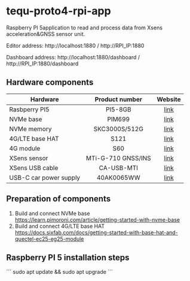 # tequ-proto4-rpi-app
 Raspberry PI 5application to read and process data from Xsens acceleration&GNSS sensor unit.

Editor address: http://localhost:1880 / http://RPI_IP:1880

Dashboard address: http://localhost:1880/dashboard / http://RPI_IP:1880/dashboard 

## Hardware components

| Hardware                  | Product number       | Website |
| -------------             |:-------------:| :-------------:|
| Rasbperry PI5    | PI5-8GB    | [link](https://www.raspberrypi.com/products/raspberry-pi-5/)|
| NVMe base         | PIM699  | [link](https://shop.pimoroni.com/products/nvme-base)|
| NVMe memory    | SKC3000S/512G  | [link](https://www.dustin.fi/product/5011261755/kc3000)|
| 4G/LTE base HAT     | S121 | [link](https://sixfab.com/product/raspberry-pi-base-hat-3g-4g-lte-minipcie-cards/)|
| 4G module    | S60  | [link](https://sixfab.com/product/quectel-ec25-mini-pcie-4g-lte-module/)|
| XSens sensor    | MTi-G-710 GNSS/INS | [link](https://www.movella.com/products/sensor-modules/xsens-mti-g-710-gnss-ins)|
| XSens USB cable |  CA-USB-MTI | [link](https://shop.movella.com/product-lines/sensor-modules/accessories/ca-usb-mti)|
| USB-C car power supply | 40AK0065WW  | [link](https://www.dustin.fi/product/5011112082/65w-usb-c-dc-travel-adapter)|

## Preparation of components

1. Build and connect NVMe base https://learn.pimoroni.com/article/getting-started-with-nvme-base
2. Build and connect 4G/LTE base HAT https://docs.sixfab.com/docs/getting-started-with-base-hat-and-quectel-ec25-eg25-module

## Raspberry PI 5 installation steps

´´´
sudo apt update && sudo apt upgrade
´´´

